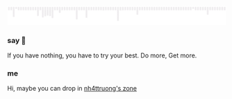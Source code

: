 ![](images/gif.gif)
### say 👀
If you have nothing, you have to try your best. Do more, Get more.

### me
Hi, maybe you can drop in [nh4ttruong's zone](https://nh4ttruong.github.io)
